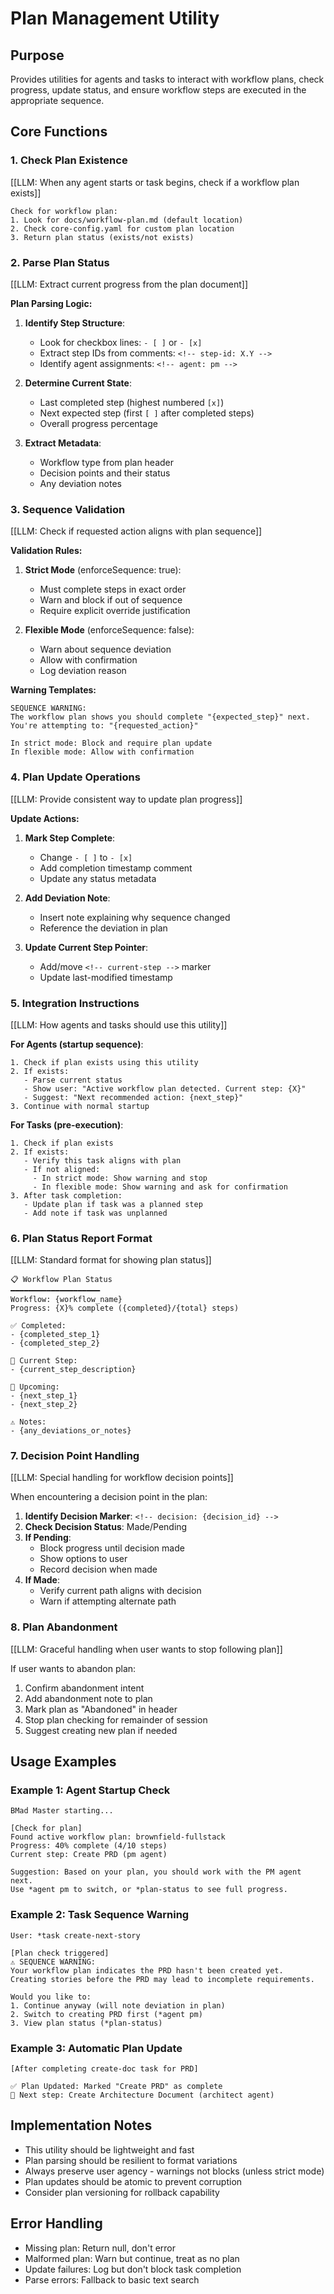 # Plan Management Utility

## Purpose

Provides utilities for agents and tasks to interact with workflow plans, check progress, update status, and ensure workflow steps are executed in the appropriate sequence.

## Core Functions

### 1. Check Plan Existence

[[LLM: When any agent starts or task begins, check if a workflow plan exists]]

```
Check for workflow plan:
1. Look for docs/workflow-plan.md (default location)
2. Check core-config.yaml for custom plan location
3. Return plan status (exists/not exists)
```

### 2. Parse Plan Status

[[LLM: Extract current progress from the plan document]]

**Plan Parsing Logic:**

1. **Identify Step Structure**:
   - Look for checkbox lines: `- [ ]` or `- [x]`
   - Extract step IDs from comments: `<!-- step-id: X.Y -->`
   - Identify agent assignments: `<!-- agent: pm -->`

2. **Determine Current State**:
   - Last completed step (highest numbered `[x]`)
   - Next expected step (first `[ ]` after completed steps)
   - Overall progress percentage

3. **Extract Metadata**:
   - Workflow type from plan header
   - Decision points and their status
   - Any deviation notes

### 3. Sequence Validation

[[LLM: Check if requested action aligns with plan sequence]]

**Validation Rules:**

1. **Strict Mode** (enforceSequence: true):
   - Must complete steps in exact order
   - Warn and block if out of sequence
   - Require explicit override justification

2. **Flexible Mode** (enforceSequence: false):
   - Warn about sequence deviation
   - Allow with confirmation
   - Log deviation reason

**Warning Templates:**

```
SEQUENCE WARNING: 
The workflow plan shows you should complete "{expected_step}" next.
You're attempting to: "{requested_action}"

In strict mode: Block and require plan update
In flexible mode: Allow with confirmation
```

### 4. Plan Update Operations

[[LLM: Provide consistent way to update plan progress]]

**Update Actions:**

1. **Mark Step Complete**:
   - Change `- [ ]` to `- [x]`
   - Add completion timestamp comment
   - Update any status metadata

2. **Add Deviation Note**:
   - Insert note explaining why sequence changed
   - Reference the deviation in plan

3. **Update Current Step Pointer**:
   - Add/move `<!-- current-step -->` marker
   - Update last-modified timestamp

### 5. Integration Instructions

[[LLM: How agents and tasks should use this utility]]

**For Agents (startup sequence)**:

```
1. Check if plan exists using this utility
2. If exists:
   - Parse current status
   - Show user: "Active workflow plan detected. Current step: {X}"
   - Suggest: "Next recommended action: {next_step}"
3. Continue with normal startup
```

**For Tasks (pre-execution)**:

```
1. Check if plan exists
2. If exists:
   - Verify this task aligns with plan
   - If not aligned:
     - In strict mode: Show warning and stop
     - In flexible mode: Show warning and ask for confirmation
3. After task completion:
   - Update plan if task was a planned step
   - Add note if task was unplanned
```

### 6. Plan Status Report Format

[[LLM: Standard format for showing plan status]]

```
📋 Workflow Plan Status
━━━━━━━━━━━━━━━━━━━━
Workflow: {workflow_name}
Progress: {X}% complete ({completed}/{total} steps)

✅ Completed:
- {completed_step_1}
- {completed_step_2}

🔄 Current Step:
- {current_step_description}

📌 Upcoming:
- {next_step_1}
- {next_step_2}

⚠️ Notes:
- {any_deviations_or_notes}
```

### 7. Decision Point Handling

[[LLM: Special handling for workflow decision points]]

When encountering a decision point in the plan:

1. **Identify Decision Marker**: `<!-- decision: {decision_id} -->`
2. **Check Decision Status**: Made/Pending
3. **If Pending**: 
   - Block progress until decision made
   - Show options to user
   - Record decision when made
4. **If Made**: 
   - Verify current path aligns with decision
   - Warn if attempting alternate path

### 8. Plan Abandonment

[[LLM: Graceful handling when user wants to stop following plan]]

If user wants to abandon plan:

1. Confirm abandonment intent
2. Add abandonment note to plan
3. Mark plan as "Abandoned" in header
4. Stop plan checking for remainder of session
5. Suggest creating new plan if needed

## Usage Examples

### Example 1: Agent Startup Check

```
BMad Master starting...

[Check for plan]
Found active workflow plan: brownfield-fullstack
Progress: 40% complete (4/10 steps)
Current step: Create PRD (pm agent)

Suggestion: Based on your plan, you should work with the PM agent next.
Use *agent pm to switch, or *plan-status to see full progress.
```

### Example 2: Task Sequence Warning

```
User: *task create-next-story

[Plan check triggered]
⚠️ SEQUENCE WARNING: 
Your workflow plan indicates the PRD hasn't been created yet.
Creating stories before the PRD may lead to incomplete requirements.

Would you like to:
1. Continue anyway (will note deviation in plan)
2. Switch to creating PRD first (*agent pm)
3. View plan status (*plan-status)
```

### Example 3: Automatic Plan Update

```
[After completing create-doc task for PRD]

✅ Plan Updated: Marked "Create PRD" as complete
📍 Next step: Create Architecture Document (architect agent)
```

## Implementation Notes

- This utility should be lightweight and fast
- Plan parsing should be resilient to format variations
- Always preserve user agency - warnings not blocks (unless strict mode)
- Plan updates should be atomic to prevent corruption
- Consider plan versioning for rollback capability

## Error Handling

- Missing plan: Return null, don't error
- Malformed plan: Warn but continue, treat as no plan
- Update failures: Log but don't block task completion
- Parse errors: Fallback to basic text search